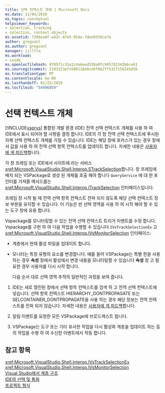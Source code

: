 ```yaml
---
title: 선택 컨텍스트 개체 | Microsoft Docs
ms.date: 11/04/2016
ms.topic: conceptual
helpviewer_keywords:
- selection, tracking
- selection, context objects
ms.assetid: 7308ea8f-a42c-47e5-954e-7dee933dce7a
author: gregvanl
ms.author: gregvanl
manager: jillfra
ms.workload:
- vssdk
ms.openlocfilehash: 0785f1c31a1c4a6eed530a0fc9457d1343b6ce61
ms.sourcegitcommit: 2193323efc608118e0ce6f6b2ff532f158245d56
ms.translationtype: MT
ms.contentlocale: ko-KR
ms.lasthandoff: 01/25/2019
ms.locfileid: "54996859"
---
```

# <a name="selection-context-objects"></a>선택 컨텍스트 개체
[!INCLUDE[vsprvs](../../code-quality/includes/vsprvs_md.md)] 통합된 개발 환경 (IDE) 전역 선택 컨텍스트 개체를 사용 하 여 IDE에서 표시 되어야 할 사항을 결정 합니다. IDE의 각 창 전역 선택 컨텍스트에 푸시된 자체 선택 컨텍스트 개체를 가질 수 있습니다. IDE는 해당 창에 포커스가 있는 경우 창에서 값을 사용 하 여 전역 선택 항목 컨텍스트를 업데이트 합니다. 자세한 내용은 [사용자에 게 피드백](../../extensibility/internals/feedback-to-the-user.md)합니다.  
  
 각 창 프레임 또는 IDE에서 사이트에 라는 서비스 <xref:Microsoft.VisualStudio.Shell.Interop.STrackSelection>합니다. 창 프레임에 배치 되는 VSPackage로 생성 된 개체를 호출 해야 합니다 `QueryService` 에 대 한 포인터를 가져올 메서드를는 <xref:Microsoft.VisualStudio.Shell.Interop.ITrackSelection> 인터페이스입니다.  
  
 프레임 창 시작 될 때 전역 선택 항목 컨텍스트 전파 되지 않도록 해당 선택 컨텍스트 정보 부분을 유지할 수 있습니다. 이 기능은 빈 선택 영역을 사용 하 여 시작 해야 할 수 있는 도구 창에 유용 합니다.  
  
 Vspackage를 모니터링할 수 있는 전역 선택 컨텍스트 트리거 이벤트를 수정 합니다. Vspackage를 구현 하 여 다음 작업을 수행할 수 있습니다 `IVsTrackSelectionEx` 고 <xref:Microsoft.VisualStudio.Shell.Interop.IVsMonitorSelection> 인터페이스:  
  
- 계층에서 현재 활성 파일을 업데이트 합니다.  
  
- 모니터는 특정 유형의 요소를 변경합니다. 예를 들어 VSPackage는 특별 한을 사용 하는 경우 **속성** 창에서 활성에서 변경 내용을 모니터링할 수 있습니다 **속성** 창 고 필요한 경우 사용자를 다시 시작 합니다.  
  
  다음 순서 대로 선택 영역 추적의 일반적인 과정을 보여 줍니다.  
  
1.  IDE는 새로 열린된 창에서 선택 항목 컨텍스트를 검색 하 고 전역 선택 컨텍스트에 넣습니다. 선택 항목 컨텍스트 HIERARCHY_DONTPROPAGATE 또는 SELCONTAINER_DONTPROPAGATE을 사용 하는 경우 해당 정보는 전역 컨텍스트를 전파 되지 않습니다. 자세한 내용은 [사용자에 게 피드백](../../extensibility/internals/feedback-to-the-user.md)합니다.  
  
2.  알림 이벤트를 요청한 모든 VSPackage에 브로드캐스트 됩니다.  
  
3.  VSPackage는 도구 또는 기타 유사한 작업을 다시 활성화 계층을 업데이트 하는 등의 작업을 수행 하 여 수신한 이벤트에서 작동 합니다.  
  
## <a name="see-also"></a>참고 항목  
 <xref:Microsoft.VisualStudio.Shell.Interop.IVsTrackSelectionEx>   
 <xref:Microsoft.VisualStudio.Shell.Interop.IVsMonitorSelection>   
 [Visual Studio에서 계층 구조](../../extensibility/internals/hierarchies-in-visual-studio.md)   
 [IDE의 선택 및 통화](../../extensibility/internals/selection-and-currency-in-the-ide.md)   
 [프로젝트 형식](../../extensibility/internals/project-types.md)